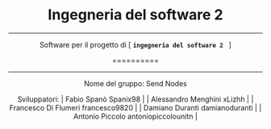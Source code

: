 <!DOCTYPE html>
<html>
<head></head>
<body>
<div align="center">


Ingegneria del software 2
==========
---

Software per il progetto di  [ **`ingegneria del software 2 `** ] 

==========

---

Nome del gruppo: Send Nodes

Sviluppatori:
|  Fabio Spanò 
Spanix98  |
|  Alessandro Menghini 
xLizhh  |
|  Francesco Di Flumeri
francesco9820  |
|  Damiano Duranti
damianoduranti  |
|  Antonio Piccolo
antoniopiccolounitn  |
</div>
</body>
</html>